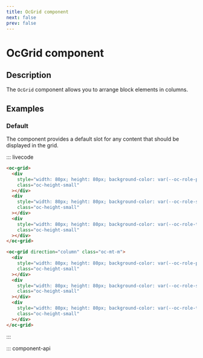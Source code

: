 ```yaml
---
title: OcGrid component
next: false
prev: false
---
```


# OcGrid component

## Description

The `OcGrid` component allows you to arrange block elements in columns.

## Examples

### Default

The component provides a default slot for any content that should be displayed in the grid.

::: livecode

```html
<oc-grid>
  <div
    style="width: 80px; height: 80px; background-color: var(--oc-role-primary)"
    class="oc-height-small"
  ></div>
  <div
    style="width: 80px; height: 80px; background-color: var(--oc-role-secondary)"
    class="oc-height-small"
  ></div>
  <div
    style="width: 80px; height: 80px; background-color: var(--oc-role-tertiary)"
    class="oc-height-small"
  ></div>
</oc-grid>

<oc-grid direction="column" class="oc-mt-m">
  <div
    style="width: 80px; height: 80px; background-color: var(--oc-role-primary)"
    class="oc-height-small"
  ></div>
  <div
    style="width: 80px; height: 80px; background-color: var(--oc-role-secondary)"
    class="oc-height-small"
  ></div>
  <div
    style="width: 80px; height: 80px; background-color: var(--oc-role-tertiary)"
    class="oc-height-small"
  ></div>
</oc-grid>
```

:::

::: component-api
